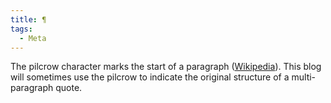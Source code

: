 ```yaml
---
title: ¶
tags:
  - Meta
---
```


The pilcrow character marks the start of a paragraph ([Wikipedia](https://en.wikipedia.org/wiki/Pilcrow)). This blog will sometimes use the pilcrow to indicate the original structure of a multi-paragraph quote.
